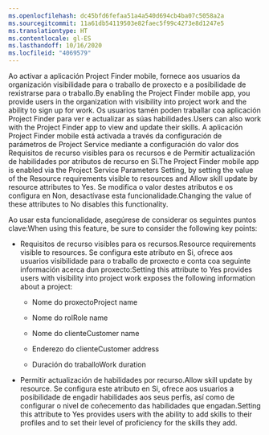 ```yaml
---
ms.openlocfilehash: dc45bfd6fefaa51a4a540d694cb4ba07c5058a2a
ms.sourcegitcommit: 11a61db54119503e82faec5f99c4273e8d1247e5
ms.translationtype: HT
ms.contentlocale: gl-ES
ms.lasthandoff: 10/16/2020
ms.locfileid: "4069579"
---
```

<span data-ttu-id="1cc17-101">Ao activar a aplicación Project Finder mobile, fornece aos usuarios da organización visibilidade para o traballo de proxecto e a posibilidade de rexistrarse para o traballo.</span><span class="sxs-lookup"><span data-stu-id="1cc17-101">By enabling the Project Finder mobile app, you provide users in the organization with visibility into project work and the ability to sign up for work.</span></span> <span data-ttu-id="1cc17-102">Os usuarios tamén poden traballar coa aplicación Project Finder para ver e actualizar as súas habilidades.</span><span class="sxs-lookup"><span data-stu-id="1cc17-102">Users can also work with the Project Finder app to view and update their skills.</span></span> <span data-ttu-id="1cc17-103">A aplicación Project Finder mobile está activada a través da configuración de parámetros de Project Service mediante a configuración do valor dos Requisitos de recurso visibles para os recursos e de Permitir actualización de habilidades por atributos de recurso en Si.</span><span class="sxs-lookup"><span data-stu-id="1cc17-103">The Project Finder mobile app is enabled via the Project Service Parameters Setting, by setting the value of the Resource requirements visible to resources and Allow skill update by resource attributes to Yes.</span></span> <span data-ttu-id="1cc17-104">Se modifica o valor destes atributos e os configura en Non, desactívase esta funcionalidade.</span><span class="sxs-lookup"><span data-stu-id="1cc17-104">Changing the value of these attributes to No disables this functionality.</span></span>  
  
 <span data-ttu-id="1cc17-105">Ao usar esta funcionalidade, asegúrese de considerar os seguintes puntos clave:</span><span class="sxs-lookup"><span data-stu-id="1cc17-105">When using this feature, be sure to consider the following key points:</span></span>  
  
-   <span data-ttu-id="1cc17-106">Requisitos de recurso visibles para os recursos.</span><span class="sxs-lookup"><span data-stu-id="1cc17-106">Resource requirements visible to resources.</span></span> <span data-ttu-id="1cc17-107">Se configura este atributo en Si, ofrece aos usuarios visibilidade para o traballo de proxecto e conta coa seguinte información acerca dun proxecto:</span><span class="sxs-lookup"><span data-stu-id="1cc17-107">Setting this attribute to Yes provides users with visibility into project work exposes the following information about a project:</span></span>  
  
    -   <span data-ttu-id="1cc17-108">Nome do proxecto</span><span class="sxs-lookup"><span data-stu-id="1cc17-108">Project name</span></span>  
  
    -   <span data-ttu-id="1cc17-109">Nome do rol</span><span class="sxs-lookup"><span data-stu-id="1cc17-109">Role name</span></span>  
  
    -   <span data-ttu-id="1cc17-110">Nome do cliente</span><span class="sxs-lookup"><span data-stu-id="1cc17-110">Customer name</span></span>  
  
    -   <span data-ttu-id="1cc17-111">Enderezo do cliente</span><span class="sxs-lookup"><span data-stu-id="1cc17-111">Customer address</span></span>  
  
    -   <span data-ttu-id="1cc17-112">Duración do traballo</span><span class="sxs-lookup"><span data-stu-id="1cc17-112">Work duration</span></span>  
  
-   <span data-ttu-id="1cc17-113">Permitir actualización de habilidades por recurso.</span><span class="sxs-lookup"><span data-stu-id="1cc17-113">Allow skill update by resource.</span></span> <span data-ttu-id="1cc17-114">Se configura este atributo en Si, ofrece aos usuarios a posibilidade de engadir habilidades aos seus perfís, así como de configurar o nivel de coñecemento das habilidades que engadan.</span><span class="sxs-lookup"><span data-stu-id="1cc17-114">Setting this attribute to Yes provides users with the ability to add skills to their profiles and to set their level of proficiency for the skills they add.</span></span>